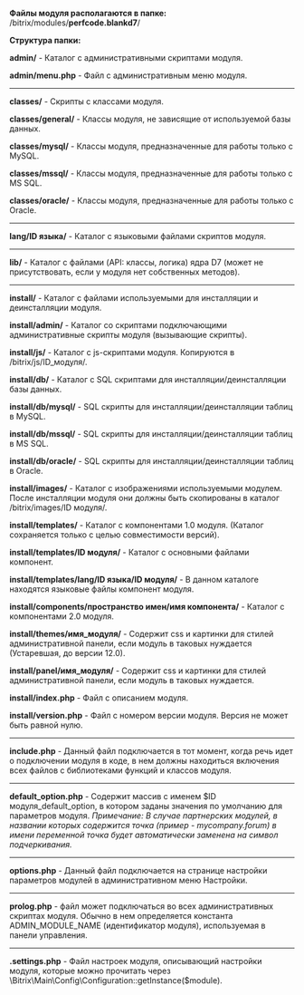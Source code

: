 <strong>Файлы модуля располагаются в папке:</strong> /bitrix/modules/<strong>perfcode.blankd7</strong>/

<strong>Структура папки:</strong>

<strong>admin/</strong> - Каталог с административными скриптами модуля.

<strong>admin/menu.php</strong> - Файл с административным меню модуля.

<hr>

<strong>classes/</strong> - Скрипты с классами модуля.

<strong>classes/general/</strong> - Классы модуля, не зависящие от используемой базы данных.

<strong>classes/mysql/</strong> - Классы модуля, предназначенные для работы только с MySQL.

<strong>classes/mssql/</strong> - Классы модуля, предназначенные для работы только с MS SQL.

<strong>classes/oracle/</strong> - Классы модуля, предназначенные для работы только с Oracle.


<hr>

<strong>lang/ID языка/</strong> - Каталог с языковыми файлами скриптов модуля.

<hr>

<strong>lib/</strong> - Каталог с файлами (API: классы, логика) ядра D7 (может не присутствовать, если у модуля нет собственных методов).

<hr>

<strong>install/</strong> - Каталог с файлами используемыми для инсталляции и деинсталляции модуля.

<strong>install/admin/</strong> - Каталог со скриптами подключающими административные скрипты модуля (вызывающие скрипты).

<strong>install/js/</strong> - Каталог с js-скриптами модуля. Копируются в /bitrix/js/ID_модуля/.

<strong>install/db/</strong> - Каталог с SQL скриптами для инсталляции/деинсталляции базы данных.

<strong>install/db/mysql/</strong> - SQL скрипты для инсталляции/деинсталляции таблиц в MySQL.

<strong>install/db/mssql/</strong> - SQL скрипты для инсталляции/деинсталляции таблиц в MS SQL.

<strong>install/db/oracle/</strong> - SQL скрипты для инсталляции/деинсталляции таблиц в Oracle.

<strong>install/images/</strong> - Каталог с изображениями используемыми модулем. После инсталляции модуля они должны быть скопированы в каталог /bitrix/images/ID модуля/.

<strong>install/templates/</strong> - Каталог с компонентами 1.0 модуля. (Каталог сохраняется только с целью совместимости версий).

<strong>install/templates/ID модуля/</strong> - Каталог с основными файлами компонент.

<strong>install/templates/lang/ID языка/ID модуля/</strong> - В данном каталоге находятся языковые файлы компонент модуля.

<strong>install/components/пространство имен/имя компонента/</strong> - Каталог с компонентами 2.0 модуля.

<strong>install/themes/имя_модуля/</strong> - Содержит css и картинки для стилей административной панели, если модуль в таковых нуждается (Устаревшая, до версии 12.0).

<strong>install/panel/имя_модуля/</strong> - Содержит css и картинки для стилей административной панели, если модуль в таковых нуждается.

<strong>install/index.php</strong> - Файл с описанием модуля.

<strong>install/version.php</strong> - Файл с номером версии модуля. Версия не может быть равной нулю.

<hr>

<strong>include.php</strong> - Данный файл подключается в тот момент, когда речь идет о подключении модуля в коде, в нем должны находиться включения всех файлов с библиотеками функций и классов модуля.

<hr>

<strong>default_option.php</strong> - Содержит массив с именем $ID модуля_default_option, в котором заданы значения по умолчанию для параметров модуля. <em>Примечание: В случае партнерских модулей, в названии которых содержится точка (пример - mycompany.forum) в имени переменной точка будет автоматически заменена на символ подчеркивания.</em>

<hr>

<strong>options.php</strong> - Данный файл подключается на странице настройки параметров модулей в административном меню Настройки.

<hr>

<strong>prolog.php</strong> - файл может подключаться во всех административных скриптах модуля. Обычно в нем определяется константа ADMIN_MODULE_NAME (идентификатор модуля), используемая в панели управления.

<hr>

<strong>.settings.php</strong> - Файл настроек модуля, описывающий настройки модуля, которые можно прочитать через \Bitrix\Main\Config\Configuration::getInstance($module).

